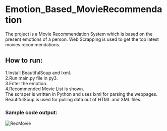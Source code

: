 # Emotion_Based_MovieRecommendation
The project is a Movie Recommendation System which is based on the present emotions of a person. 
Web Scrapping is used to get the top latest movies recommendations.

## How to run:
1.Install BeautifulSoup and lxml.<br>
2.Run main.py file in py3.<br>
3.Enter the emotion.<br>
4.Recommended Movie List is shown.<br>
The scraper is written in Python and uses lxml for parsing the webpages. BeautifulSoup is used for pulling data out of HTML and XML files.

### Sample code output:
![RecMovie](https://user-images.githubusercontent.com/56619771/114534378-924f3e80-9c6c-11eb-9bc9-d529910813a8.png)
